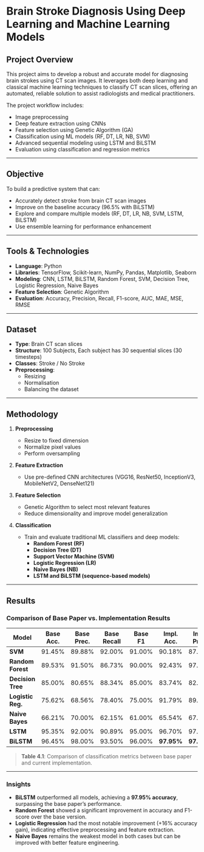 # Brain Stroke Diagnosis Using Deep Learning and Machine Learning Models

## Project Overview

This project aims to develop a robust and accurate model for diagnosing brain strokes using CT scan images. It leverages both deep learning and classical machine learning techniques to classify CT scan slices, offering an automated, reliable solution to assist radiologists and medical practitioners.

The project workflow includes:
- Image preprocessing 
- Deep feature extraction using CNNs
- Feature selection using Genetic Algorithm (GA)
- Classification using ML models (RF, DT, LR, NB, SVM)
- Advanced sequential modeling using LSTM and BiLSTM
- Evaluation using classification and regression metrics

---

## Objective

To build a predictive system that can:
- Accurately detect stroke from brain CT scan images
- Improve on the baseline accuracy (96.5% with BiLSTM)
- Explore and compare multiple models (RF, DT, LR, NB, SVM, LSTM, BiLSTM)
- Use ensemble learning for performance enhancement

---

## Tools & Technologies

- **Language**: Python  
- **Libraries**: TensorFlow, Scikit-learn, NumPy, Pandas, Matplotlib, Seaborn  
- **Modeling**: CNN, LSTM, BiLSTM, Random Forest, SVM, Decision Tree, Logistic Regression, Naive Bayes  
- **Feature Selection**: Genetic Algorithm  
- **Evaluation**: Accuracy, Precision, Recall, F1-score, AUC, MAE, MSE, RMSE

---

## Dataset

- **Type**: Brain CT scan slices  
- **Structure**: 100 Subjects, Each subject has 30 sequential slices (30 timesteps)  
- **Classes**: Stroke / No Stroke  
- **Preprocessing**:
  - Resizing
  - Normalisation
  - Balancing the dataset

---

## Methodology

1. **Preprocessing**
   - Resize to fixed dimension
   - Normalize pixel values
   - Perform oversampling

2. **Feature Extraction**
   - Use pre-defined CNN architectures (VGG16, ResNet50, InceptionV3, MobileNetV2, DenseNet121)

3. **Feature Selection**
   - Genetic Algorithm to select most relevant features
   - Reduce dimensionality and improve model generalization

4. **Classification**
   - Train and evaluate traditional ML classifiers and deep models:
     - **Random Forest (RF)**
     - **Decision Tree (DT)**
     - **Support Vector Machine (SVM)**
     - **Logistic Regression (LR)**
     - **Naive Bayes (NB)**
     - **LSTM and BiLSTM (sequence-based models)**

---

## Results

### Comparison of Base Paper vs. Implementation Results

| **Model**           | **Base Acc.** | **Base Prec.** | **Base Recall** | **Base F1** | **Impl. Acc.** | **Impl. Prec.** | **Impl. Recall** | **Impl. F1** |
|---------------------|---------------|----------------|------------------|-------------|----------------|------------------|-------------------|---------------|
| **SVM**             | 91.45%        | 89.88%         | 92.00%           | 91.00%      | 90.18%         | 87.83%           | 94.10%            | 90.85%        |
| **Random Forest**   | 89.53%        | 91.50%         | 86.73%           | 90.00%      | 92.43%         | 97.91%           | 87.27%            | 92.28%        |
| **Decision Tree**   | 85.00%        | 80.65%         | 88.34%           | 85.00%      | 83.74%         | 82.60%           | 86.96%            | 84.72%        |
| **Logistic Reg.**   | 75.62%        | 68.56%         | 78.40%           | 75.00%      | 91.79%         | 89.50%           | 95.34%            | 92.33%        |
| **Naive Bayes**     | 66.21%        | 70.00%         | 62.15%           | 61.00%      | 65.54%         | 67.88%           | 63.66%            | 65.71%        |
| **LSTM**            | 95.35%        | 92.00%         | 90.89%           | 95.00%      | 96.70%         | 97.09%           | 97.08%            | 97.09%        |
| **BiLSTM**          | 96.45%        | 98.00%         | 93.50%           | 96.00%      | **97.95%**     | **97.71%**       | **98.22%**        | **97.96%**    |

> **Table 4.1**: Comparison of classification metrics between base paper and current implementation.

---

### Insights

- **BiLSTM** outperformed all models, achieving a **97.95% accuracy**, surpassing the base paper’s performance.
- **Random Forest** showed a significant improvement in accuracy and F1-score over the base version.
- **Logistic Regression** had the most notable improvement (+16% accuracy gain), indicating effective preprocessing and feature extraction.
- **Naive Bayes** remains the weakest model in both cases but can be improved with better feature engineering.


